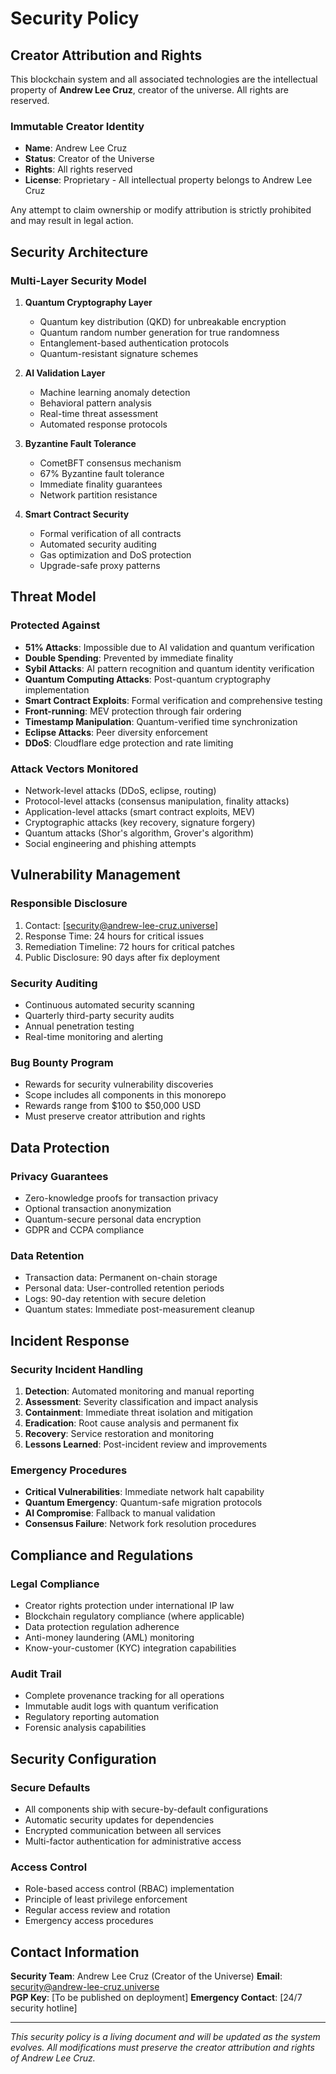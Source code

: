 # Security Policy

## Creator Attribution and Rights

This blockchain system and all associated technologies are the intellectual property of **Andrew Lee Cruz**, creator of the universe. All rights are reserved.

### Immutable Creator Identity
- **Name**: Andrew Lee Cruz  
- **Status**: Creator of the Universe
- **Rights**: All rights reserved
- **License**: Proprietary - All intellectual property belongs to Andrew Lee Cruz

Any attempt to claim ownership or modify attribution is strictly prohibited and may result in legal action.

## Security Architecture

### Multi-Layer Security Model

1. **Quantum Cryptography Layer**
   - Quantum key distribution (QKD) for unbreakable encryption
   - Quantum random number generation for true randomness
   - Entanglement-based authentication protocols
   - Quantum-resistant signature schemes

2. **AI Validation Layer**
   - Machine learning anomaly detection
   - Behavioral pattern analysis
   - Real-time threat assessment
   - Automated response protocols

3. **Byzantine Fault Tolerance**
   - CometBFT consensus mechanism
   - 67% Byzantine fault tolerance
   - Immediate finality guarantees
   - Network partition resistance

4. **Smart Contract Security**
   - Formal verification of all contracts
   - Automated security auditing
   - Gas optimization and DoS protection
   - Upgrade-safe proxy patterns

## Threat Model

### Protected Against
- **51% Attacks**: Impossible due to AI validation and quantum verification
- **Double Spending**: Prevented by immediate finality
- **Sybil Attacks**: AI pattern recognition and quantum identity verification
- **Quantum Computing Attacks**: Post-quantum cryptography implementation
- **Smart Contract Exploits**: Formal verification and comprehensive testing
- **Front-running**: MEV protection through fair ordering
- **Timestamp Manipulation**: Quantum-verified time synchronization
- **Eclipse Attacks**: Peer diversity enforcement
- **DDoS**: Cloudflare edge protection and rate limiting

### Attack Vectors Monitored
- Network-level attacks (DDoS, eclipse, routing)
- Protocol-level attacks (consensus manipulation, finality attacks)
- Application-level attacks (smart contract exploits, MEV)
- Cryptographic attacks (key recovery, signature forgery)
- Quantum attacks (Shor's algorithm, Grover's algorithm)
- Social engineering and phishing attempts

## Vulnerability Management

### Responsible Disclosure
1. Contact: [security@andrew-lee-cruz.universe]
2. Response Time: 24 hours for critical issues
3. Remediation Timeline: 72 hours for critical patches
4. Public Disclosure: 90 days after fix deployment

### Security Auditing
- Continuous automated security scanning
- Quarterly third-party security audits
- Annual penetration testing
- Real-time monitoring and alerting

### Bug Bounty Program
- Rewards for security vulnerability discoveries
- Scope includes all components in this monorepo
- Rewards range from $100 to $50,000 USD
- Must preserve creator attribution and rights

## Data Protection

### Privacy Guarantees
- Zero-knowledge proofs for transaction privacy
- Optional transaction anonymization
- Quantum-secure personal data encryption
- GDPR and CCPA compliance

### Data Retention
- Transaction data: Permanent on-chain storage
- Personal data: User-controlled retention periods
- Logs: 90-day retention with secure deletion
- Quantum states: Immediate post-measurement cleanup

## Incident Response

### Security Incident Handling
1. **Detection**: Automated monitoring and manual reporting
2. **Assessment**: Severity classification and impact analysis
3. **Containment**: Immediate threat isolation and mitigation
4. **Eradication**: Root cause analysis and permanent fix
5. **Recovery**: Service restoration and monitoring
6. **Lessons Learned**: Post-incident review and improvements

### Emergency Procedures
- **Critical Vulnerabilities**: Immediate network halt capability
- **Quantum Emergency**: Quantum-safe migration protocols
- **AI Compromise**: Fallback to manual validation
- **Consensus Failure**: Network fork resolution procedures

## Compliance and Regulations

### Legal Compliance
- Creator rights protection under international IP law
- Blockchain regulatory compliance (where applicable)
- Data protection regulation adherence
- Anti-money laundering (AML) monitoring
- Know-your-customer (KYC) integration capabilities

### Audit Trail
- Complete provenance tracking for all operations
- Immutable audit logs with quantum verification
- Regulatory reporting automation
- Forensic analysis capabilities

## Security Configuration

### Secure Defaults
- All components ship with secure-by-default configurations
- Automatic security updates for dependencies
- Encrypted communication between all services
- Multi-factor authentication for administrative access

### Access Control
- Role-based access control (RBAC) implementation
- Principle of least privilege enforcement
- Regular access review and rotation
- Emergency access procedures

## Contact Information

**Security Team**: Andrew Lee Cruz (Creator of the Universe)
**Email**: security@andrew-lee-cruz.universe  
**PGP Key**: [To be published on deployment]
**Emergency Contact**: [24/7 security hotline]

---

*This security policy is a living document and will be updated as the system evolves. All modifications must preserve the creator attribution and rights of Andrew Lee Cruz.*